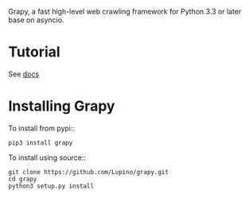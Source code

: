 Grapy, a fast high-level web crawling framework for Python 3.3 or later base on asyncio.

Tutorial
========

See [docs](docs/index.rst)

Installing Grapy
=================

To install from pypi::

    pip3 install grapy

To install using source::

    git clone https://github.com/Lupino/grapy.git
    cd grapy
    python3 setup.py install
